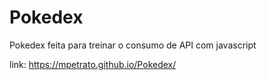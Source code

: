 # Pokedex

Pokedex feita para treinar o consumo de API com javascript

link: https://mpetrato.github.io/Pokedex/
